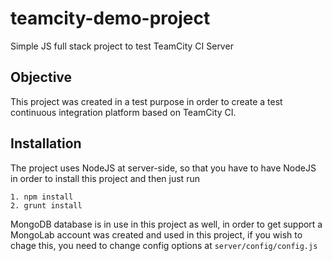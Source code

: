 teamcity-demo-project
=====================

Simple JS full stack project to test TeamCity CI Server

## Objective
This project was created in a test purpose in order to create a test continuous integration platform based on TeamCity CI.

## Installation
The project uses NodeJS at server-side, so that you have to have NodeJS in order to install this project and then just run
```
1. npm install
2. grunt install
```
MongoDB database is in use in this project as well, in order to get support a MongoLab account was created and used in this project, if you wish to chage this, you need to change config options at ```server/config/config.js```
